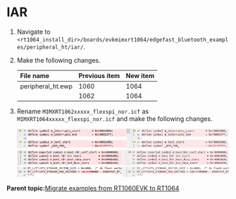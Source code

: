 # IAR

1.  Navigate to `<rt1064_install_dir>/boards/evkmimxrt1064/edgefast_bluetooth_examples/peripheral_ht/iar/`.

2.  Make the following changes.
	
	| File name         | Previous item | New item |
	|-------------------|---------------|----------|
	| peripheral_ht.ewp | 1060          | 1064     |
	|                   | 1062          | 1064     |

3.  Rename `MIMXRT1062xxxxx_flexspi_nor.icf` as `MIMXRT1064xxxxx_flexspi_nor.icf` and make the following changes.

    ![](../images/image2.png) ![](../images/image3.png) ![](../images/image4.png)


**Parent topic:**[Migrate examples from RT1060EVK to RT1064](../topics/migrate_examples_from_rt1060evk_to_rt1064.md)

